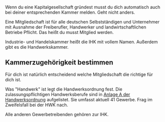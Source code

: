 Wenn du eine Kapitalgesellschaft gründest musst du dich automatisch auch bei deiner entsprechenden Kammer melden. Geht nicht anders.

Eine Mitgliedschaft ist für alle deutschen Selbstständigen und Unternehmer mit Ausnahme der Freiberufler, Handwerker und landwirtschaftlichen Betriebe Pflicht. Das heißt du musst Mitglied werden.

Industrie- und Handelskammer heißt die IHK mit vollem Namen. Außerdem gibt es die Handwerkskammer.

## Kammerzugehörigkeit bestimmen

Für dich ist natürlich entscheidend welche Mitgliedschaft die richtige für dich ist.

Was "Handwerk" ist legt die Handwerksordnung fest. Die zulassungspflichtigen Handwerksberufe sind in [Anlage A der Handwerksordnung](../../public/pdf/Analge-A-B-Handwerksordnung.pdf) aufgelistet. Sie umfasst aktuell 41 Gewerbe. Frag im Zweifelsfall bei der HWK nach.

Alle anderen Gewerbetreibenden gehören zur IHK.

